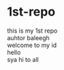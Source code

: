 # 1st-repo 
this is my 1st repo 
<br>
auhtor baleegh
<br>
welcome to my id<br>
hello <br>
sya hi to all

